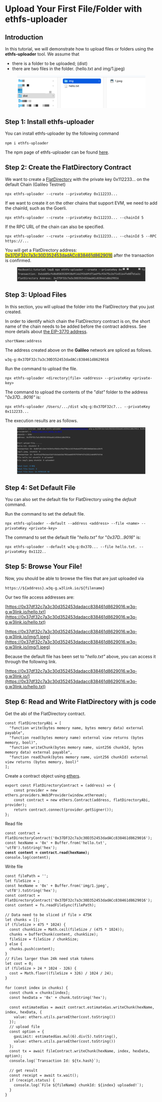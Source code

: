 # Upload Your First File/Folder with ethfs-uploader

## **Introduction**

In this tutorial, we will demonstrate how to upload files or folders using the **ethfs-uploader** tool. We assume that

* there is a folder to be uploaded; (dist)
* there are two files in the folder. (hello.txt and img/1.jpeg)

<figure><img src="../.gitbook/assets/image (17).png" alt=""><figcaption></figcaption></figure>

## Step 1: Install ethfs-uploader

You can install ethfs-uploader by the following command

`npm i ethfs-uploader`

The npm page of ethfs-uploader can be found [here](https://www.npmjs.com/package/ethfs-uploader).

## Step 2: Create the FlatDirectory Contract

We want to create a [FlatDirectory](https://docs.web3url.io/advanced-topics/flatdirectory) with the private key 0x112233... on the default Chain (Galileo Testnet)

```
npx ethfs-uploader --create --privateKey 0x112233...
```

If we want to create it on the other chains that support EVM, we need to add the chainId, such as the Goerli.

```
npx ethfs-uploader --create --privateKey 0x112233... --chainId 5
```

If the RPC URL of the chain can also be specified.

```
npx ethfs-uploader --create --privateKey 0x112233... --chainId 5 --RPC https://...
```

You will get a FlatDirectory address: [<mark style="color:blue;">0x37DF32c7a3c30D352453dadACc838461d8629016</mark>](https://explorer.galileo.web3q.io/address/0x37DF32c7a3c30D352453dadACc838461d8629016/transactions) after the transaction is confirmed.

<figure><img src="../.gitbook/assets/image (10).png" alt=""><figcaption></figcaption></figure>

## Step 3: Upload Files

In this section, you will upload the folder into the FlatDirectory that you just created.

In order to identify which chain the FlatDirectory contract is on, the short name of the chain needs to be added before the contract address. See more details about [the EIP-3770 address](https://eips.ethereum.org/EIPS/eip-3770).

```
shortName:address
```

The address created above on the **Galileo** network are spliced ​​as follows.

```
w3q-g:0x37DF32c7a3c30D352453dadACc838461d8629016
```

Run the command to upload the file.

```
npx ethfs-uploader <directory|file> <address> --privateKey <private-key>
```

The command to upload the contents of the "_dist"_ folder to the address "_0x37D...9016"_ is:

```
npx ethfs-uploader /Users/.../dist w3q-g:0x37DF32c7... --privateKey 0x112233...
```

The execution results are as follows.

<figure><img src="../.gitbook/assets/image (9).png" alt=""><figcaption></figcaption></figure>

## Step 4: Set Default File

You can also set the default file for FlatDirectory using the _default_ command.

Run the command to set the default file.

```
npx ethfs-uploader --default --address <address> --file <name> --privateKey <private-key>
```

The command to set the default file "_hello.txt"_ for "_0x37D...9016_" is:

```
npx ethfs-uploader --default w3q-g:0x37D... --file hello.txt. --privateKey 0x1122..
```

## Step 5: Browse Your File!

Now, you should be able to browse the files that are just uploaded via

`https://${address}.w3q-g.w3link.io/${filename}`

Our two file access addresses are:

[https://0x37df32c7a3c30d352453dadacc838461d8629016.w3q-g.w3link.io/hello.txt](https://0x37df32c7a3c30d352453dadacc838461d8629016.w3q-g.w3link.io/hello.txt)

[https://0x37df32c7a3c30d352453dadacc838461d8629016.w3q-g.w3link.io/img/1.jpeg](https://0x37df32c7a3c30d352453dadacc838461d8629016.w3q-g.w3link.io/img/1.jpeg)

Because the default file has been set to "_hello.txt"_ above, you can access it through the following link.

[https://0x37df32c7a3c30d352453dadacc838461d8629016.w3q-g.w3link.io/](https://0x37df32c7a3c30d352453dadacc838461d8629016.w3q-g.w3link.io/hello.txt)

## Step 6: Read and Write FlatDirectory with js code

Get the abi of the FlatDirectory contract.

```
const flatDirectoryAbi = [
  "function write(bytes memory name, bytes memory data) external payable",
  "function read(bytes memory name) external view returns (bytes memory, bool)",
  "function writeChunk(bytes memory name, uint256 chunkId, bytes memory data) external payable",
  "function readChunk(bytes memory name, uint256 chunkId) external view returns (bytes memory, bool)"
];
```

Create a contract object using [ethers](https://docs.ethers.org/v5/).

```
export const FlatDirectoryContract = (address) => {
    const provider = new ethers.providers.Web3Provider(window.ethereum);
    const contract = new ethers.Contract(address, flatDirectoryAbi, provider);
    return contract.connect(provider.getSigner());
};
```

Read file

<pre><code>const contract = FlatDirectoryContract('0x37DF32c7a3c30D352453dadACc838461d8629016');
const hexName = '0x' + Buffer.from('hello.txt', 'utf8').toString('hex');
<strong>const content = contract.read(hexName);
</strong>console.log(content);
</code></pre>

Write file

```
const filePath = '';
let fileSize = ;
const hexName = '0x' + Buffer.from('img/1.jpeg', 'utf8').toString('hex');
const contract = FlatDirectoryContract('0x37DF32c7a3c30D352453dadACc838461d8629016');
const content = fs.readFileSync(filePath);

// Data need to be sliced if file > 475K
let chunks = [];
if (fileSize > 475 * 1024) {
  const chunkSize = Math.ceil(fileSize / (475 * 1024));
  chunks = bufferChunk(content, chunkSize);
  fileSize = fileSize / chunkSize;
} else {
  chunks.push(content);
}
// Files larger than 24k need stak tokens
let cost = 0;
if (fileSize > 24 * 1024 - 326) {
  cost = Math.floor((fileSize + 326) / 1024 / 24);
}

for (const index in chunks) {
  const chunk = chunks[index];
  const hexData = '0x' + chunk.toString('hex');

  const estimatedGas = await contract.estimateGas.writeChunk(hexName, index, hexData, {
    value: ethers.utils.parseEther(cost.toString())
  });
  // upload file
  const option = {
    gasLimit: estimatedGas.mul(6).div(5).toString(),
    value: ethers.utils.parseEther(cost.toString())
  };
  const tx = await fileContract.writeChunk(hexName, index, hexData, option);
  console.log(`Transaction Id: ${tx.hash}`);
  
  // get result
  const receipt = await tx.wait();
  if (receipt.status) {
    console.log(`File ${fileName} chunkId: ${index} uploaded!`);
  }
}
```
